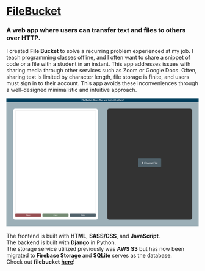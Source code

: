 # [FileBucket](https://filebucket.herokuapp.com/)
### A web app where users can transfer text and files to others over HTTP.

I created **File Bucket** to solve a recurring problem experienced at my job.  I teach 
programming classes offline, and I often want to share a snippet of code or a file with 
a student in an instant. This app addresses issues with sharing media through other 
services such as Zoom or Google Docs. Often, sharing text is limited by character length, 
file storage is finite, and users must sign in to their account. This app avoids these 
inconveniences through a well-designed minimalistic and intuitive approach.

![File Bucket Image](filebucket.png)

The frontend is built with **HTML**, **SASS/CSS**, and **JavaScript**.\
The backend is built with **Django** in Python.\
The storage service utilized previously was **AWS S3** 
but has now been migrated to **Firebase Storage** and **SQLite** serves as the database. \
Check out **filebucket** [**here**](https://filebucket.herokuapp.com/)!